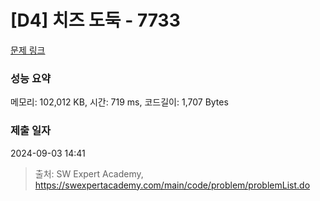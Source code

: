 # [D4] 치즈 도둑 - 7733 

[문제 링크](https://swexpertacademy.com/main/code/problem/problemDetail.do?contestProbId=AWrDOdQqRCUDFARG) 

### 성능 요약

메모리: 102,012 KB, 시간: 719 ms, 코드길이: 1,707 Bytes

### 제출 일자

2024-09-03 14:41



> 출처: SW Expert Academy, https://swexpertacademy.com/main/code/problem/problemList.do